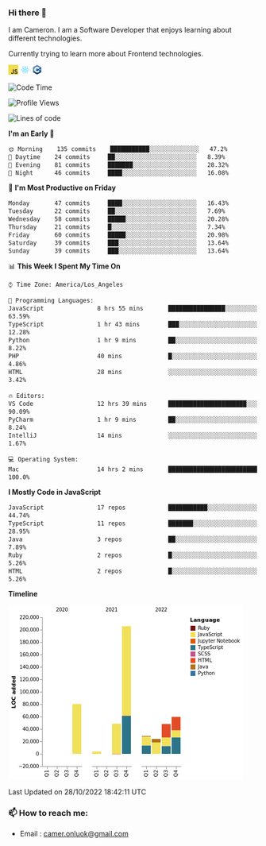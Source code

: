 ### Hi there 👋

I am Cameron. I am a Software Developer that enjoys learning about different technologies.

Currently trying to learn more about Frontend technologies.


<code><img height="20" src="https://raw.githubusercontent.com/github/explore/80688e429a7d4ef2fca1e82350fe8e3517d3494d/topics/javascript/javascript.png"></code>
<code><img height="20" src="https://raw.githubusercontent.com/github/explore/80688e429a7d4ef2fca1e82350fe8e3517d3494d/topics/react/react.png"></code>
<code><img height="20" src="https://raw.githubusercontent.com/github/explore/80688e429a7d4ef2fca1e82350fe8e3517d3494d/topics/cpp/cpp.png"></code>



<!--START_SECTION:waka-->
![Code Time](http://img.shields.io/badge/Code%20Time-565%20hrs%2024%20mins-blue)

![Profile Views](http://img.shields.io/badge/Profile%20Views-0-blue)

![Lines of code](https://img.shields.io/badge/From%20Hello%20World%20I%27ve%20Written-498%20Thousand%20lines%20of%20code-blue)

**I'm an Early 🐤** 

```text
🌞 Morning    135 commits    ███████████░░░░░░░░░░░░░░   47.2% 
🌆 Daytime    24 commits     ██░░░░░░░░░░░░░░░░░░░░░░░   8.39% 
🌃 Evening    81 commits     ███████░░░░░░░░░░░░░░░░░░   28.32% 
🌙 Night      46 commits     ████░░░░░░░░░░░░░░░░░░░░░   16.08%

```
📅 **I'm Most Productive on Friday** 

```text
Monday       47 commits     ████░░░░░░░░░░░░░░░░░░░░░   16.43% 
Tuesday      22 commits     ██░░░░░░░░░░░░░░░░░░░░░░░   7.69% 
Wednesday    58 commits     █████░░░░░░░░░░░░░░░░░░░░   20.28% 
Thursday     21 commits     █░░░░░░░░░░░░░░░░░░░░░░░░   7.34% 
Friday       60 commits     █████░░░░░░░░░░░░░░░░░░░░   20.98% 
Saturday     39 commits     ███░░░░░░░░░░░░░░░░░░░░░░   13.64% 
Sunday       39 commits     ███░░░░░░░░░░░░░░░░░░░░░░   13.64%

```


📊 **This Week I Spent My Time On** 

```text
⌚︎ Time Zone: America/Los_Angeles

💬 Programming Languages: 
JavaScript               8 hrs 55 mins       ████████████████░░░░░░░░░   63.59% 
TypeScript               1 hr 43 mins        ███░░░░░░░░░░░░░░░░░░░░░░   12.28% 
Python                   1 hr 9 mins         ██░░░░░░░░░░░░░░░░░░░░░░░   8.22% 
PHP                      40 mins             █░░░░░░░░░░░░░░░░░░░░░░░░   4.86% 
HTML                     28 mins             ░░░░░░░░░░░░░░░░░░░░░░░░░   3.42%

🔥 Editors: 
VS Code                  12 hrs 39 mins      ██████████████████████░░░   90.09% 
PyCharm                  1 hr 9 mins         ██░░░░░░░░░░░░░░░░░░░░░░░   8.24% 
IntelliJ                 14 mins             ░░░░░░░░░░░░░░░░░░░░░░░░░   1.67%

💻 Operating System: 
Mac                      14 hrs 2 mins       █████████████████████████   100.0%

```

**I Mostly Code in JavaScript** 

```text
JavaScript               17 repos            ███████████░░░░░░░░░░░░░░   44.74% 
TypeScript               11 repos            ███████░░░░░░░░░░░░░░░░░░   28.95% 
Java                     3 repos             ██░░░░░░░░░░░░░░░░░░░░░░░   7.89% 
Ruby                     2 repos             █░░░░░░░░░░░░░░░░░░░░░░░░   5.26% 
HTML                     2 repos             █░░░░░░░░░░░░░░░░░░░░░░░░   5.26%

```


**Timeline**

![Chart not found](https://raw.githubusercontent.com/camer0nluo/camer0nluo/main/charts/bar_graph.png) 


 Last Updated on 28/10/2022 18:42:11 UTC
<!--END_SECTION:waka-->

### 📫 How to reach me:
- Email : camer.onluok@gmail.com
